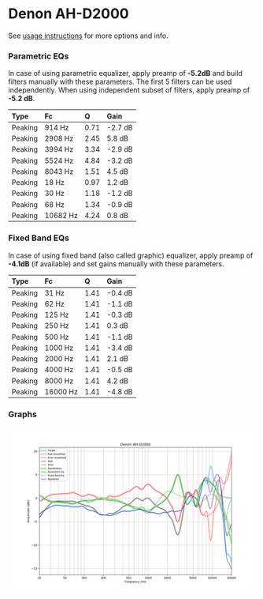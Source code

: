 # Denon AH-D2000
See [usage instructions](https://github.com/jaakkopasanen/AutoEq#usage) for more options and info.

### Parametric EQs
In case of using parametric equalizer, apply preamp of **-5.2dB** and build filters manually
with these parameters. The first 5 filters can be used independently.
When using independent subset of filters, apply preamp of **-5.2 dB**.

| Type    | Fc       |    Q | Gain    |
|:--------|:---------|:-----|:--------|
| Peaking | 914 Hz   | 0.71 | -2.7 dB |
| Peaking | 2908 Hz  | 2.45 | 5.8 dB  |
| Peaking | 3994 Hz  | 3.34 | -2.9 dB |
| Peaking | 5524 Hz  | 4.84 | -3.2 dB |
| Peaking | 8043 Hz  | 1.51 | 4.5 dB  |
| Peaking | 18 Hz    | 0.97 | 1.2 dB  |
| Peaking | 30 Hz    | 1.18 | -1.2 dB |
| Peaking | 68 Hz    | 1.34 | -0.9 dB |
| Peaking | 10682 Hz | 4.24 | 0.8 dB  |

### Fixed Band EQs
In case of using fixed band (also called graphic) equalizer, apply preamp of **-4.1dB**
(if available) and set gains manually with these parameters.

| Type    | Fc       |    Q | Gain    |
|:--------|:---------|:-----|:--------|
| Peaking | 31 Hz    | 1.41 | -0.4 dB |
| Peaking | 62 Hz    | 1.41 | -1.1 dB |
| Peaking | 125 Hz   | 1.41 | -0.3 dB |
| Peaking | 250 Hz   | 1.41 | 0.3 dB  |
| Peaking | 500 Hz   | 1.41 | -1.1 dB |
| Peaking | 1000 Hz  | 1.41 | -3.4 dB |
| Peaking | 2000 Hz  | 1.41 | 2.1 dB  |
| Peaking | 4000 Hz  | 1.41 | -0.5 dB |
| Peaking | 8000 Hz  | 1.41 | 4.2 dB  |
| Peaking | 16000 Hz | 1.41 | -4.8 dB |

### Graphs
![](./Denon%20AH-D2000.png)